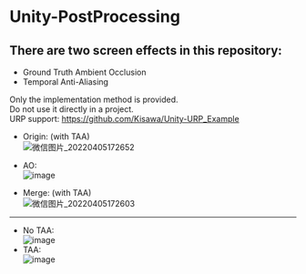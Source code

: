 # Unity-PostProcessing
## There are two screen effects in this repository:  
* Ground Truth Ambient Occlusion
* Temporal Anti-Aliasing

Only the implementation method is provided.  
Do not use it directly in a project.  
URP support: https://github.com/Kisawa/Unity-URP_Example  

* Origin: (with TAA)  
![微信图片_20220405172652](https://user-images.githubusercontent.com/71002504/161784924-d90af643-8386-42aa-854a-e81491a4c707.png)  

* AO:  
![image](https://user-images.githubusercontent.com/71002504/161784837-6afe81ff-00c9-4e32-9616-cf5628ddd72d.png)  

* Merge: (with TAA)   
![微信图片_20220405172603](https://user-images.githubusercontent.com/71002504/161784877-3a52d053-5b8e-4fe0-af4d-aed595db14da.png)  

****
* No TAA:  
![image](https://user-images.githubusercontent.com/71002504/161785934-19d13e21-f318-45fb-abcd-065b95d48a59.png)  
* TAA:  
![image](https://user-images.githubusercontent.com/71002504/161785979-34f5cbd0-3f60-41ab-b580-8784a99a24ca.png)  
